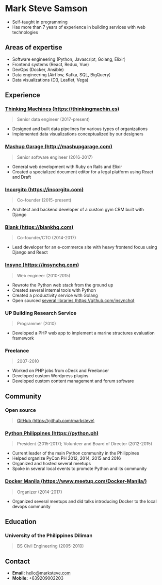 # Mark Steve Samson

- Self-taught in programming
- Has more than 7 years of experience in building services with web technologies

## Areas of expertise

- Software engineering (Python, Javascript, Golang, Elixir)
- Frontend systems (React, Redux, Vue)
- DevOps (Docker, Ansible)
- Data engineering (Airflow, Kafka, SQL, BigQuery)
- Data visualizations (D3, Leaflet, Vega)

## Experience

### [Thinking Machines (https://thinkingmachin.es)](https://thinkingmachin.es)
> Senior data engineer (2017-present)

- Designed and built data pipelines for various types of organizations
- Implemented data visualizations conceptualized by our designers

### [Mashup Garage (http://mashupgarage.com)](http://mashupgarage.com)
> Senior software engineer (2016-2017)

- General web development with Ruby on Rails and Elixir
- Created a specialized document editor for a legal platform using React and Draft

### [Incorgito (https://incorgito.com)](https://incorgito.com)
> Co-founder (2015-present)

- Architect and backend developer of a custom gym CRM built with Django

### [Blank (https://blankhq.com)](https://blankhq.com)
> Co-founder/CTO (2014-2017)

- Lead developer for an e-commerce site with heavy frontend focus using Django and React

### [Insync (https://insynchq.com)](https://insynchq.com)
> Web engineer (2010-2015)

- Rewrote the Python web stack from the ground up
- Created several internal tools with Python
- Created a productivity service with Golang
- Open sourced [several libraries (https://github.com/insynchq)](https://github.com/insynchq)

### UP Building Research Service
> Programmer (2010)

- Developed a PHP web app to implement a marine structures evaluation framework

### Freelance
> 2007-2010

- Worked on PHP jobs from oDesk and Freelancer
- Developed custom Wordpress plugins
- Developed custom content management and forum software

## Community

### Open source
> [GitHub (https://github.com/marksteve)](https://github.com/marksteve)

### [Python Philippines (https://python.ph)](https://python.ph)
> President (2015-2017); Volunteer and Board of Director (2012-2015)

- Current leader of the main Python community in the Philippines
- Helped organize PyCon PH 2012, 2014, 2015 and 2016
- Organized and hosted several meetups
- Spoke in several local events to promote Python and its community

### [Docker Manila (https://www.meetup.com/Docker-Manila/)](https://www.meetup.com/Docker-Manila/)
> Organizer (2014-2017)

- Organized several meetups and did talks introducing Docker to the local devops community

## Education

### University of the Philippines Diliman
> BS Civil Engineering (2005-2010)

## Contact

- __Email:__ hello@marksteve.com
- __Mobile:__ +639209002203
